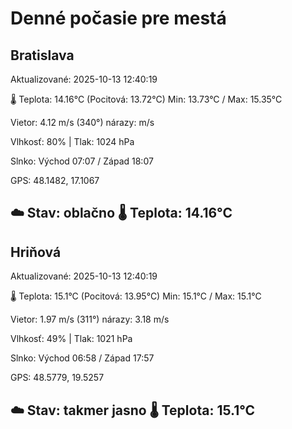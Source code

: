 ﻿# Denné počasie pre mestá

## Bratislava
Aktualizované: 2025-10-13 12:40:19

🌡️ Teplota: 14.16°C 
(Pocitová: 13.72°C)
Min: 13.73°C / Max: 15.35°C

Vietor: 4.12 m/s    (340°) 
nárazy:  m/s

Vlhkosť: 80% | Tlak: 1024 hPa

Slnko: Východ 07:07 / Západ 18:07

GPS: 48.1482, 17.1067

☁️ Stav: oblačno        🌡️ Teplota: 14.16°C
---

## Hriňová
Aktualizované: 2025-10-13 12:40:19

🌡️ Teplota: 15.1°C 
(Pocitová: 13.95°C)
Min: 15.1°C / Max: 15.1°C

Vietor: 1.97 m/s (311°)
nárazy: 3.18 m/s

Vlhkosť: 49% | Tlak: 1021 hPa

Slnko: Východ 06:58 / Západ 17:57

GPS: 48.5779, 19.5257

☁️ Stav: takmer jasno        🌡️ Teplota: 15.1°C
---
